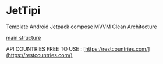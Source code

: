 # JetTipi
Template Android Jetpack compose MVVM Clean Architecture 

[main structure](https://github.com/Thomas-Bagnolati/JetTipi/tree/master/app/src/main/java/com/bagnolati/jettipi)

API COUNTRIES FREE TO USE :
[https://restcountries.com/](https://restcountries.com/)
